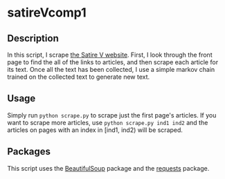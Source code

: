 # satireVcomp1


## Description
In this script, I scrape [the Satire V website](http://www.satirev.org/us?page=0#.Xk2jtBNKh27). First, I look through the front page to find the all of the links to articles, and then scrape each article for its text. Once all the text has been collected, I use a simple markov chain trained on the collected text to generate new text.


## Usage
Simply run `python scrape.py` to scrape just the first page's articles. If you want to scrape more articles, use `python scrape.py ind1 ind2` and the articles on pages with an index in \[ind1, ind2) will be scraped.

## Packages 
This script uses the [BeautifulSoup](https://www.crummy.com/software/BeautifulSoup/bs4/doc/#installing-beautiful-soup) package and the [requests](https://2.python-requests.org/en/latest/user/install/#install) package. 
